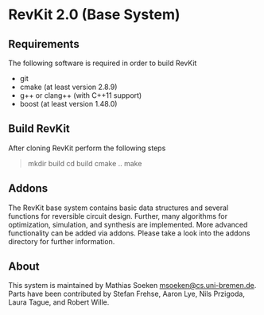 # RevKit 2.0 (Base System)

## Requirements

The following software is required in order to build RevKit

* git
* cmake (at least version 2.8.9)
* g++ or clang++ (with C++11 support)
* boost (at least version 1.48.0)

## Build RevKit

After cloning RevKit perform the following steps

> mkdir build
> cd build
> cmake ..
> make

## Addons

The RevKit base system contains basic data structures and several functions for
reversible circuit design.  Further, many algorithms for optimization,
simulation, and synthesis are implemented.  More advanced functionality can be
added via addons.  Please take a look into the addons directory for further
information.

## About

This system is maintained by Mathias Soeken <msoeken@cs.uni-bremen.de>. Parts
have been contributed by Stefan Frehse, Aaron Lye, Nils Przigoda, Laura Tague,
and Robert Wille.
